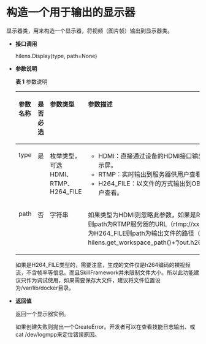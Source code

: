 # 构造一个用于输出的显示器<a name="hilens_05_0023"></a>

显示器类，用来构造一个显示器，将视频（图片帧）输出到显示器类。

-   **接口调用**

    hilens.Display\(type, path=None\)

-   **参数说明**

    **表 1**  参数说明

    <a name="table177252335514"></a>
    <table><thead align="left"><tr id="row87741238559"><th class="cellrowborder" valign="top" width="8.780000000000001%" id="mcps1.2.5.1.1"><p id="p3774112355515"><a name="p3774112355515"></a><a name="p3774112355515"></a><strong id="b1949094413314"><a name="b1949094413314"></a><a name="b1949094413314"></a>参数名称</strong></p>
    </th>
    <th class="cellrowborder" valign="top" width="9.68%" id="mcps1.2.5.1.2"><p id="p1544022915310"><a name="p1544022915310"></a><a name="p1544022915310"></a><strong id="b62126431312"><a name="b62126431312"></a><a name="b62126431312"></a>是否必选</strong></p>
    </th>
    <th class="cellrowborder" valign="top" width="22.25%" id="mcps1.2.5.1.3"><p id="p16280202953115"><a name="p16280202953115"></a><a name="p16280202953115"></a><strong id="b14781940103112"><a name="b14781940103112"></a><a name="b14781940103112"></a>参数类型</strong></p>
    </th>
    <th class="cellrowborder" valign="top" width="59.29%" id="mcps1.2.5.1.4"><p id="p197741523195516"><a name="p197741523195516"></a><a name="p197741523195516"></a><strong id="b582064116317"><a name="b582064116317"></a><a name="b582064116317"></a>参数描述</strong></p>
    </th>
    </tr>
    </thead>
    <tbody><tr id="row157753233558"><td class="cellrowborder" valign="top" width="8.780000000000001%" headers="mcps1.2.5.1.1 "><p id="p1077618233550"><a name="p1077618233550"></a><a name="p1077618233550"></a>type</p>
    </td>
    <td class="cellrowborder" valign="top" width="9.68%" headers="mcps1.2.5.1.2 "><p id="p8440152983111"><a name="p8440152983111"></a><a name="p8440152983111"></a>是</p>
    </td>
    <td class="cellrowborder" valign="top" width="22.25%" headers="mcps1.2.5.1.3 "><p id="p17280529153113"><a name="p17280529153113"></a><a name="p17280529153113"></a>枚举类型，可选HDMI、RTMP、H264_FILE</p>
    </td>
    <td class="cellrowborder" valign="top" width="59.29%" headers="mcps1.2.5.1.4 "><a name="ul61881429181412"></a><a name="ul61881429181412"></a><ul id="ul61881429181412"><li>HDMI：直接通过设备的HDMI接口输出到显示屏。</li><li>RTMP：实时输出到服务器供用户查看。</li><li>H264_FILE：以文件的方式输出到OBS供用户查看。</li></ul>
    </td>
    </tr>
    <tr id="row3688105832918"><td class="cellrowborder" valign="top" width="8.780000000000001%" headers="mcps1.2.5.1.1 "><p id="p6689958202919"><a name="p6689958202919"></a><a name="p6689958202919"></a><span>path</span></p>
    </td>
    <td class="cellrowborder" valign="top" width="9.68%" headers="mcps1.2.5.1.2 "><p id="p13440192917316"><a name="p13440192917316"></a><a name="p13440192917316"></a>否</p>
    </td>
    <td class="cellrowborder" valign="top" width="22.25%" headers="mcps1.2.5.1.3 "><p id="p1428082919318"><a name="p1428082919318"></a><a name="p1428082919318"></a>字符串</p>
    </td>
    <td class="cellrowborder" valign="top" width="59.29%" headers="mcps1.2.5.1.4 "><p id="p36899586292"><a name="p36899586292"></a><a name="p36899586292"></a><span>如果类型为HDMI则忽略此参数，如果是RTMP则path为RTMP服务器的URL（rtmp://xxxx）， 为H264_FILE则path为输出文件的路径（如hilens.get_workspace_path()+”/out.h264”）</span>。</p>
    </td>
    </tr>
    </tbody>
    </table>

    如果是H264\_FILE类型的，需要注意，生成的文件仅是h264编码的裸视频流，不含帧率等信息。而且SkillFramework并未限制文件大小。所以此功能建议只作为调试使用，如果需要保存大文件，建议将文件位置设为/var/lib/docker目录。

-   **返回值**

    返回一个显示器实例。

    如果创建失败则抛出一个CreateError。开发者可以在查看技能日志输出、或cat /dev/logmpp来定位错误原因。


